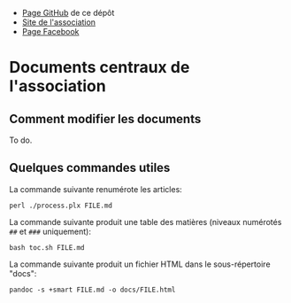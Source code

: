 * [Page GitHub](https://crechecapucine.github.io/documents/) de ce dépôt
* [Site de l'association](http://www.creche-capucine-paris13.fr/)
* [Page Facebook](https://www.facebook.com/capucineetpapillons/)

# Documents centraux de l'association

## Comment modifier les documents

To do.

## Quelques commandes utiles

La commande suivante renumérote les articles:

```
perl ./process.plx FILE.md
```

La commande suivante produit une table des matières (niveaux numérotés
`##` et `###` uniquement):

```
bash toc.sh FILE.md
```

La commande suivante produit un fichier HTML dans le sous-répertoire "docs":

```
pandoc -s +smart FILE.md -o docs/FILE.html
```

